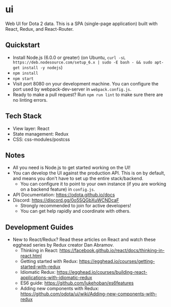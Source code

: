 # ui

Web UI for Dota 2 data.  This is a SPA (single-page application) built with React, Redux, and React-Router.

Quickstart
----
* Install Node.js (6.0.0 or greater) (on Ubuntu, `curl -sL https://deb.nodesource.com/setup_6.x | sudo -E bash - && sudo apt-get install -y nodejs`)
* `npm install`
* `npm start`
* Visit port 8080 on your development machine.  You can configure the port used by webpack-dev-server in `webpack.config.js`.
* Ready to make a pull request? Run `npm run lint` to make sure there are no linting errors.

Tech Stack
----
* View layer: React
* State management: Redux
* CSS: css-modules/postcss

Notes
----
* All you need is Node.js to get started working on the UI!
* You can develop the UI against the production API.  This is on by default, and means you don't have to set up the entire stack/backend.
  * You can configure it to point to your own instance (if you are working on a backend feature) in `config.js`.
* API Documentation: https://odota.github.io/docs
* Discord: https://discord.gg/0o5SQGbXuWCNDcaF
  * Strongly recommended to join for active developers!
  * You can get help rapidly and coordinate with others.

Development Guides
----
* New to React/Redux? Read these articles on React and watch these egghead series by Redux creator Dan Abramov.
  * Thinking in React: https://facebook.github.io/react/docs/thinking-in-react.html
  * Getting started with Redux: https://egghead.io/courses/getting-started-with-redux
  * Idiomatic Redux: https://egghead.io/courses/building-react-applications-with-idiomatic-redux
  * ES6 guide: https://github.com/lukehoban/es6features
  * Adding new components with Redux: https://github.com/odota/ui/wiki/Adding-new-components-with-redux
